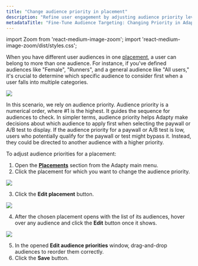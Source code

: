 ```yaml
---
title: "Change audience priority in placement"
description: "Refine user engagement by adjusting audience priority levels within Adapty placements, guiding content selection for users belonging to multiple audiences. Learn how to optimize audience targeting and enhance content delivery efficiency"
metadataTitle: "Fine-Tune Audience Targeting: Changing Priority in Adapty Placements"
---
```


import Zoom from 'react-medium-image-zoom';
import 'react-medium-image-zoom/dist/styles.css';

When you have different user audiences in one [placement](placements), a user can belong to more than one audience. For instance, if you've defined audiences like "Female", "Runners", and a general audience like "All users," it's crucial to determine which specific audience to consider first when a user falls into multiple categories.


<Zoom>
  <img src={require('./img/afee54f-2.png').default}
  style={{
    border: '1px solid #727272', /* border width and color */
    width: '700px', /* image width */
    display: 'block', /* for alignment */
    margin: '0 auto' /* center alignment */
  }}
/>
</Zoom>





In this scenario, we rely on audience priority. Audience priority is a numerical order, where #1 is the highest. It guides the sequence for audiences to check. In simpler terms, audience priority helps Adapty make decisions about which audience to apply first when selecting the paywall or A/B test to display. If the audience priority for a paywall or A/B test is low, users who potentially qualify for the paywall or test might bypass it. Instead, they could be directed to another audience with a higher priority.

To adjust audience priorities for a placement:

1. Open the **[Placements](https://app.adapty.io/placements)** section from the Adapty main menu.
2. Click the placement for which you want to change the audience priority.

   
<Zoom>
  <img src={require('./img/cd0f0e1-2024-02-13_16-36-33.png').default}
  style={{
    border: '1px solid #727272', /* border width and color */
    width: '700px', /* image width */
    display: 'block', /* for alignment */
    margin: '0 auto' /* center alignment */
  }}
/>
</Zoom>



3. Click the **Edit placement** button.

   
<Zoom>
  <img src={require('./img/3b8d8e3-edit_audience.png').default}
  style={{
    border: '1px solid #727272', /* border width and color */
    width: '700px', /* image width */
    display: 'block', /* for alignment */
    margin: '0 auto' /* center alignment */
  }}
/>
</Zoom>



4. After the chosen placement opens with the list of its audiences, hover over any audience and click the **Edit** button once it shows.

   
<Zoom>
  <img src={require('./img/2babfc8-reorder_audiences.png').default}
  style={{
    border: '1px solid #727272', /* border width and color */
    width: '700px', /* image width */
    display: 'block', /* for alignment */
    margin: '0 auto' /* center alignment */
  }}
/>
</Zoom>



5. In the opened **Edit audience priorities** window, drag-and-drop audiences to reorder them correctly.
6. Click the **Save** button.
